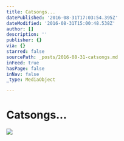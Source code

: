 ```yaml
---
title: Catsongs...
datePublished: '2016-08-31T17:03:54.395Z'
dateModified: '2016-08-31T15:00:48.538Z'
author: []
description: ''
publisher: {}
via: {}
starred: false
sourcePath: _posts/2016-08-31-catsongs.md
inFeed: true
hasPage: false
inNav: false
_type: MediaObject

---
```

# Catsongs...
![](https://the-grid-user-content.s3-us-west-2.amazonaws.com/1fda1330-8cfd-4740-bb5b-dc4964539193.jpg)